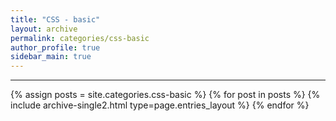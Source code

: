 ```yaml
---
title: "CSS - basic"
layout: archive
permalink: categories/css-basic
author_profile: true
sidebar_main: true
---
```


<!-- 공백이 포함되어 있는 카테고리 이름의 경우 site.categories['a b c'] 이런식으로! -->

***

{% assign posts = site.categories.css-basic %}
{% for post in posts %} {% include archive-single2.html type=page.entries_layout %} {% endfor %}